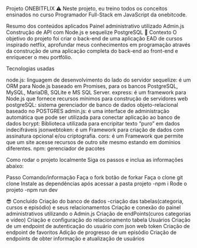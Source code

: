 Projeto
ONEBITFLIX
⚠️ Neste projeto, eu treino todos os conceitos ensinados no curso Programador Full-Stack em JavaScript da onebitcode.

Resumo dos conteúdos aplicados
Painel administrativo utilizado Admin.js
Construção de API com Node.js e sequelize
PostgreSQL
🧠 Contexto
O objetivo do projeto foi criar o back-end de uma aplicação EAD de cursos inspirado netflix, aprofundar meus conhecimentos em programação através da construção de uma aplicação completa do back-end ao front-end e enriquecer o meu portfólio.

Tecnologias usadas

node.js: linguagem de desenvolvimento do lado do servidor
sequelize:	é um ORM para Node.js baseado em Promises, para os bancos PostgreSQL, MySQL, MariaDB, SQLite e MS SQL Server.
express:	é um framework para Node.js que fornece recursos mínimos para construção de servidores web
postgreSQL:	sistema gerenciador de banco de dados objeto-relacional baseado no POSTGRES
admin.js:	é uma interface de administração automática que pode ser utilizada para conectar aplicação ao banco de dados
bcrypt:	Biblioteca utilizada para encripitar texto “puro” em dados indecifráveis
jsonwebtoken:	é um Framework para criação de dados com assinatura opcional e/ou criptografia.
cors:	é um Framework que permite que um site acesse recursos de outro site mesmo estando em domínios diferentes.
npm:	gerenciador de pacotes

Como rodar o projeto localmente
Siga os passos e inclua as informações abaixo:

Passo	Comando/informação
Faça o fork	botão de forkar
Faça o clone	git clone
Instale as dependências após acessar a pasta projeto
-npm i
Rode o projeto
-npm run dev

😎 Concluído
Criação do banco de dados -criação das tabelas(categoria, cursos e episódio) e seus relacionamentos
Criação e conexão do painel administrativos utilizando o Admin.js
Criação de endPoints(curos categorias e vídeo)
Criação e configuração do relacionamento tabela Usuários
Criação de um endpoint de autenticação do usuário com json web token
Criação de endpoint de favoritos
Adição de progresso de um episódio
Criação de endpoints de obter informação e atualização de usuários
